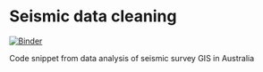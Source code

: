# Seismic data cleaning

[![Binder](https://mybinder.org/badge.svg)](https://mybinder.org/v2/gh/demo/seismic/master)

Code snippet from data analysis of seismic survey GIS in Australia
